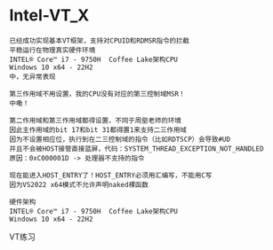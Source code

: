 # Intel-VT_X
    
    已经成功实现基本VT框架，支持对CPUID和RDMSR指令的拦截
    平稳运行在物理真实硬件环境
    INTEL® Core™ i7 - 9750H  Coffee Lake架构CPU
    Windows 10 x64 - 22H2
    中，无异常表现
    
    第三作用域不用设置，我的CPU没有对应的第三控制域MSR！
    中嘞！

    第二作用域和第三作用域都得设置，不同于周壑老师的环境
    因此主作用域的bit 17和bit 31都得置1来支持二三作用域
    因为不设置相应位，执行到在二三控制域的指令（比如RDTSCP）会导致#UD
    并且不会被HOST接管直接蓝屏，代码：SYSTEM_THREAD_EXCEPTION_NOT_HANDLED
    原因：0xC000001D -> 处理器不支持的指令

    现在能进入HOST_ENTRY了！HOST_ENTRY必须用汇编写，不能用C写
    因为VS2022 x64模式不允许声明naked裸函数

    硬件架构 
    INTEL® Core™ i7 - 9750H  Coffee Lake架构CPU
    Windows 10 x64 - 22H2
    
  VT练习
